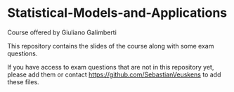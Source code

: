 # Statistical-Models-and-Applications
Course offered by Giuliano Galimberti

This repository contains the slides of the course along with some exam questions.

If you have access to exam questions that are not in this repository yet, please add them or contact https://github.com/SebastianVeuskens to add these files. 

